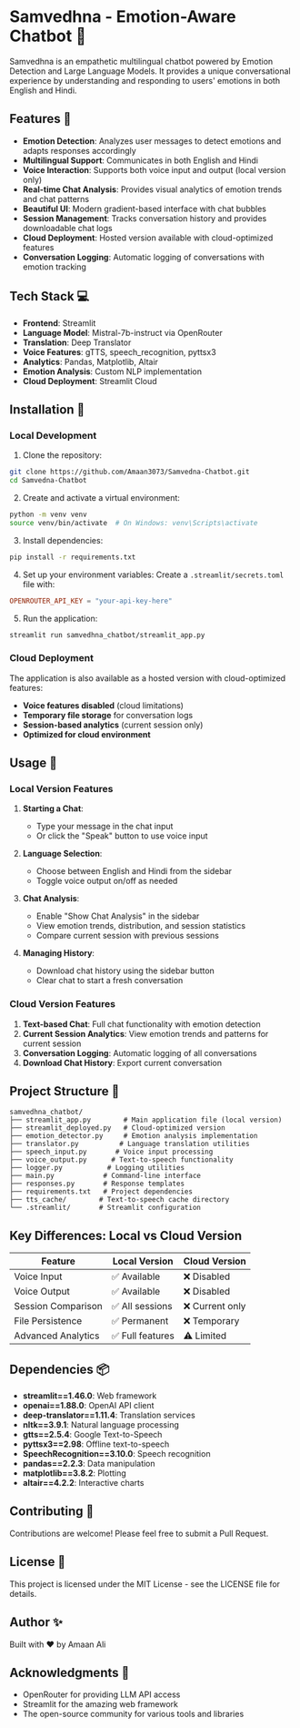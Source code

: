 # Samvedhna - Emotion-Aware Chatbot 🧠

Samvedhna is an empathetic multilingual chatbot powered by Emotion Detection and Large Language Models. It provides a unique conversational experience by understanding and responding to users' emotions in both English and Hindi.

## Features 🌟

- **Emotion Detection**: Analyzes user messages to detect emotions and adapts responses accordingly
- **Multilingual Support**: Communicates in both English and Hindi
- **Voice Interaction**: Supports both voice input and output (local version only)
- **Real-time Chat Analysis**: Provides visual analytics of emotion trends and chat patterns
- **Beautiful UI**: Modern gradient-based interface with chat bubbles
- **Session Management**: Tracks conversation history and provides downloadable chat logs
- **Cloud Deployment**: Hosted version available with cloud-optimized features
- **Conversation Logging**: Automatic logging of conversations with emotion tracking

## Tech Stack 💻

- **Frontend**: Streamlit
- **Language Model**: Mistral-7b-instruct via OpenRouter
- **Translation**: Deep Translator
- **Voice Features**: gTTS, speech_recognition, pyttsx3
- **Analytics**: Pandas, Matplotlib, Altair
- **Emotion Analysis**: Custom NLP implementation
- **Cloud Deployment**: Streamlit Cloud

## Installation 🚀

### Local Development

1. Clone the repository:
```bash
git clone https://github.com/Amaan3073/Samvedna-Chatbot.git
cd Samvedna-Chatbot
```

2. Create and activate a virtual environment:
```bash
python -m venv venv
source venv/bin/activate  # On Windows: venv\Scripts\activate
```

3. Install dependencies:
```bash
pip install -r requirements.txt
```

4. Set up your environment variables:
Create a `.streamlit/secrets.toml` file with:
```toml
OPENROUTER_API_KEY = "your-api-key-here"
```

5. Run the application:
```bash
streamlit run samvedhna_chatbot/streamlit_app.py
```

### Cloud Deployment

The application is also available as a hosted version with cloud-optimized features:

- **Voice features disabled** (cloud limitations)
- **Temporary file storage** for conversation logs
- **Session-based analytics** (current session only)
- **Optimized for cloud environment**

## Usage 🎯

### Local Version Features

1. **Starting a Chat**:
   - Type your message in the chat input
   - Or click the "Speak" button to use voice input

2. **Language Selection**:
   - Choose between English and Hindi from the sidebar
   - Toggle voice output on/off as needed

3. **Chat Analysis**:
   - Enable "Show Chat Analysis" in the sidebar
   - View emotion trends, distribution, and session statistics
   - Compare current session with previous sessions

4. **Managing History**:
   - Download chat history using the sidebar button
   - Clear chat to start a fresh conversation

### Cloud Version Features

1. **Text-based Chat**: Full chat functionality with emotion detection
2. **Current Session Analytics**: View emotion trends and patterns for current session
3. **Conversation Logging**: Automatic logging of all conversations
4. **Download Chat History**: Export current conversation

## Project Structure 📁

```
samvedhna_chatbot/
├── streamlit_app.py        # Main application file (local version)
├── streamlit_deployed.py   # Cloud-optimized version
├── emotion_detector.py     # Emotion analysis implementation
├── translator.py          # Language translation utilities
├── speech_input.py       # Voice input processing
├── voice_output.py      # Text-to-speech functionality
├── logger.py           # Logging utilities
├── main.py            # Command-line interface
├── responses.py       # Response templates
├── requirements.txt   # Project dependencies
├── tts_cache/        # Text-to-speech cache directory
└── .streamlit/       # Streamlit configuration
```

## Key Differences: Local vs Cloud Version

| Feature | Local Version | Cloud Version |
|---------|---------------|---------------|
| Voice Input | ✅ Available | ❌ Disabled |
| Voice Output | ✅ Available | ❌ Disabled |
| Session Comparison | ✅ All sessions | ❌ Current only |
| File Persistence | ✅ Permanent | ❌ Temporary |
| Advanced Analytics | ✅ Full features | ⚠️ Limited |

## Dependencies 📦

- **streamlit==1.46.0**: Web framework
- **openai==1.88.0**: OpenAI API client
- **deep-translator==1.11.4**: Translation services
- **nltk==3.9.1**: Natural language processing
- **gtts==2.5.4**: Google Text-to-Speech
- **pyttsx3==2.98**: Offline text-to-speech
- **SpeechRecognition==3.10.0**: Speech recognition
- **pandas==2.2.3**: Data manipulation
- **matplotlib==3.8.2**: Plotting
- **altair==4.2.2**: Interactive charts

## Contributing 🤝

Contributions are welcome! Please feel free to submit a Pull Request.

## License 📄

This project is licensed under the MIT License - see the LICENSE file for details.

## Author ✨

Built with ❤️ by Amaan Ali

## Acknowledgments 🙏

- OpenRouter for providing LLM API access
- Streamlit for the amazing web framework
- The open-source community for various tools and libraries 